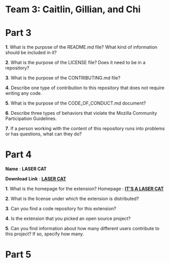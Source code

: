 # Team 3: Caitlin, Gillian, and Chi

# Part 3



__1__. What is the purpose of the README.md file? What kind of information should be included in it?


__2__. What is the purpose of the LICENSE file? Does it need to be in a repository?


__3__. What is the purpose of the CONTRIBUTING.md file?


__4__. Describe one type of contribution to this repository that does not require writing any code.


__5__. What is the purpose of the CODE_OF_CONDUCT.md document?


__6__. Describe three types of behaviors that violate the Mozilla Community Participation Guidelines.


__7__. If a person working with the content of this repository runs into problems or has questions, what can they do?




# Part 4

__Name__ : __LASER CAT__

__Download__ __Link__ : __[LASER CAT](https://addons.mozilla.org/en-US/firefox/addon/the-laser-cat/?src=search)__  

__1__. What is the homepage for the extension?
  Homepage : __[IT'S A LASER CAT](https://www.benpurdy.com/laser-cat)__

__2__. What is the license under which the extension is distributed?

__3__. Can you find a code repository for this extension?

__4__. Is the extension that you picked an open source project?

__5__. Can you find information about how many different users contribute to this project? If so, specify how many.


# Part 5

